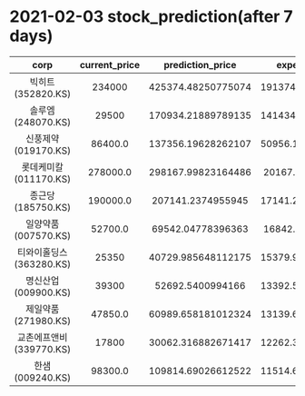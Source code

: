 # 2021-02-03 stock_prediction(after 7 days)

|   corp   |   current_price   |   prediction_price   |   expected_profit   |
|:--------:|:-----------------:|:--------------------:|:-------------------:|
|빅히트(352820.KS)|234000|425374.48250775074|191374.48250775074|
|솔루엠(248070.KS)|29500|170934.21889789135|141434.21889789135|
|신풍제약(019170.KS)|86400.0|137356.19628262107|50956.196282621066|
|롯데케미칼(011170.KS)|278000.0|298167.99823164486|20167.99823164486|
|종근당(185750.KS)|190000.0|207141.2374955945|17141.237495594512|
|일양약품(007570.KS)|52700.0|69542.04778396363|16842.04778396363|
|티와이홀딩스(363280.KS)|25350|40729.985648112175|15379.985648112175|
|명신산업(009900.KS)|39300|52692.5400994166|13392.540099416598|
|제일약품(271980.KS)|47850.0|60989.658181012324|13139.658181012324|
|교촌에프앤비(339770.KS)|17800|30062.316882671417|12262.316882671417|
|한샘(009240.KS)|98300.0|109814.69026612522|11514.690266125224|
